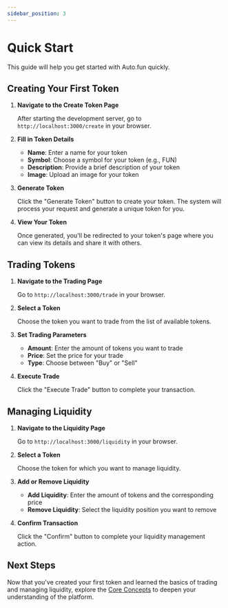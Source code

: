 ```yaml
---
sidebar_position: 3
---
```


# Quick Start

This guide will help you get started with Auto.fun quickly.

## Creating Your First Token

1. **Navigate to the Create Token Page**

   After starting the development server, go to `http://localhost:3000/create` in your browser.

2. **Fill in Token Details**

   - **Name**: Enter a name for your token
   - **Symbol**: Choose a symbol for your token (e.g., FUN)
   - **Description**: Provide a brief description of your token
   - **Image**: Upload an image for your token

3. **Generate Token**

   Click the "Generate Token" button to create your token. The system will process your request and generate a unique token for you.

4. **View Your Token**

   Once generated, you'll be redirected to your token's page where you can view its details and share it with others.

## Trading Tokens

1. **Navigate to the Trading Page**

   Go to `http://localhost:3000/trade` in your browser.

2. **Select a Token**

   Choose the token you want to trade from the list of available tokens.

3. **Set Trading Parameters**

   - **Amount**: Enter the amount of tokens you want to trade
   - **Price**: Set the price for your trade
   - **Type**: Choose between "Buy" or "Sell"

4. **Execute Trade**

   Click the "Execute Trade" button to complete your transaction.

## Managing Liquidity

1. **Navigate to the Liquidity Page**

   Go to `http://localhost:3000/liquidity` in your browser.

2. **Select a Token**

   Choose the token for which you want to manage liquidity.

3. **Add or Remove Liquidity**

   - **Add Liquidity**: Enter the amount of tokens and the corresponding price
   - **Remove Liquidity**: Select the liquidity position you want to remove

4. **Confirm Transaction**

   Click the "Confirm" button to complete your liquidity management action.

## Next Steps

Now that you've created your first token and learned the basics of trading and managing liquidity, explore the [Core Concepts](./core-concepts/architecture) to deepen your understanding of the platform. 